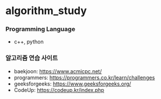 # algorithm_study

### Programming Language
* c++, python

### 알고리즘 연습 사이트

* baekjoon: https://www.acmicpc.net/
* programmers: https://programmers.co.kr/learn/challenges
* geeksforgeeks: https://www.geeksforgeeks.org/
* CodeUp: https://codeup.kr/index.php
